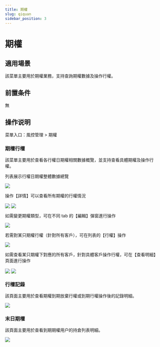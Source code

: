 ```yaml
---
title: 期權
slug: qiquan
sidebar_position: 3
---
```



# 期權

## 適用場景

該菜單主要用於期權業務，支持查詢期權數據及操作行權。

## 前置条件

無

## 操作说明

菜單入口：風控管理  &gt; 期權

### 期權行權

該菜單主要用於查看各行權日期權相關數據概覽，並支持查看具體期權及操作行權。

列表展示行權日期權整體數據總覽

<img src="/assets/FK6QbAyYkolBHhxL7bycoUoKnVg.png" src-width="3210" src-height="952" align="center"/>

操作【詳情】可以查看所有期權的行權情況

<img src="/assets/V14Cbs1Wlo1IA8xiFqhcc8CenMU.png" src-width="3208" src-height="610" align="center"/>

<img src="/assets/Oa6fbtzfbo7S7Txzx9ncjWy9nHf.png" src-width="3220" src-height="772" align="center"/>

如需變更期權類型，可在不同 tab 的【編輯】彈窗進行操作

<img src="/assets/NUsZbYugfoRFaCxprm3cwg6un6g.png" src-width="3246" src-height="1082" align="center"/>

若需對某只期權行權（針對所有客戶），可在列表的【行權】操作

<img src="/assets/Bh2wbTsCsooyHdxOBIocVqxjnlc.png" src-width="3156" src-height="384" align="center"/>

如需查看某只期權下對應的所有客戶，針對具體客戶操作行權，可在【查看明細】頁面進行操作

<img src="/assets/Hxl4bqUbjoLWYwxpS8DcAlvonRY.png" src-width="3295" src-height="594" align="center"/>

<img src="/assets/HO4TbI5wXoa7WhxQjmocDpdLnK8.png" src-width="3194" src-height="1152" align="center"/>

### 行權記錄

該頁面主要用於查看期權到期放棄行權或到期行權操作後的記錄明細。

<img src="/assets/Jw0kbdI8UojOE3xIxDpc8rDfnFe.png" src-width="3218" src-height="1088" align="center"/>

### 末日期權

該頁面主要用於查看到期期權用户的持倉列表明細。

<img src="/assets/Kwinb05d6oDbCRxsAXacOks8nec.png" src-width="3158" src-height="1324" align="center"/>

